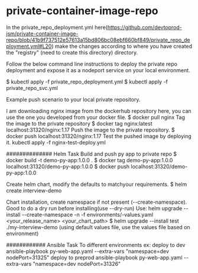# private-container-image-repo

In the private_repo_deployment.yml here(https://github.com/devtoprod-jsm/private-container-image-repo/blob/41b9f737512e57613a15bd806bc08ebf660bf849/private_repo_deployment.yml#L20) make the changes according to where you have created the "registry" (need to create this directory) directory.

Follow the below command line instructions to deploy the private repo deployment and expose it as a nodeport service on your local environment.

$ kubectl apply -f private_repo_deployment.yml
$ kubectl apply -f private_repo_svc.yml

Example push scenario to your local private repository.

I am downloading nginx image from the dockerhub repository here, you can use the one you developed from your docker file.
$ docker pull nginx
Tag the image to the private repository
$ docker tag nginx:latest localhost:31320/nginx:1.17
Push the image to the private repository.
$ docker push localhost:31320/nginx:1.17
Test the pushed image by deploying it.
kubectl apply -f nginx-test-deploy.yml

##############
Helm Task
Build and push py app to private repo
$ docker build -t demo-py-app:1.0.0 .
$ docker tag demo-py-app:1.0.0 localhost:31320/demo-py-app:1.0.0
$ docker push localhost:31320/demo-py-app:1.0.0

Create helm chart, modify the defaults to matchyour requirements.
$ helm create interview-demo

Chart installation, create namespace if not present (--create-namespace). Good to do a dry run before installing(use --dry-run)
Use: helm upgrade --install --create-namespace -n <namespace> -f environments/<environment>-values.yaml <your_release_name> <your_chart_path>
$ helm upgrade --install test ./my-interview-demo (using default values file, use the values file based on environment)

############
Ansible Task
To different environments
ex:
deploy to dev
ansible-playbook py-web-app.yaml --extra-vars "namespace=dev nodePort=31325"
deploy to preprod
ansible-playbook py-web-app.yaml --extra-vars "namespace=dev nodePort=31326"
